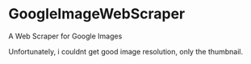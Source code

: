 # GoogleImageWebScraper
A Web Scraper for Google Images

Unfortunately, i couldnt get good image resolution, only the thumbnail.
